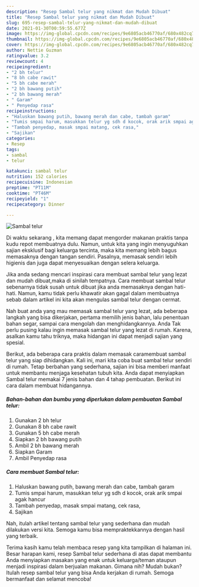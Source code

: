 ```yaml
---
description: "Resep Sambal telur yang nikmat dan Mudah Dibuat"
title: "Resep Sambal telur yang nikmat dan Mudah Dibuat"
slug: 695-resep-sambal-telur-yang-nikmat-dan-mudah-dibuat
date: 2021-01-30T00:59:55.677Z
image: https://img-global.cpcdn.com/recipes/9e6805acb46770af/680x482cq70/sambal-telur-foto-resep-utama.jpg
thumbnail: https://img-global.cpcdn.com/recipes/9e6805acb46770af/680x482cq70/sambal-telur-foto-resep-utama.jpg
cover: https://img-global.cpcdn.com/recipes/9e6805acb46770af/680x482cq70/sambal-telur-foto-resep-utama.jpg
author: Nettie Guzman
ratingvalue: 3.2
reviewcount: 4
recipeingredient:
- "2 bh telur"
- "8 bh cabe rawit"
- "5 bh cabe merah"
- "2 bh bawang putih"
- "2 bh bawang merah"
- " Garam"
- " Penyedap rasa"
recipeinstructions:
- "Haluskan bawang putih, bawang merah dan cabe, tambah garam"
- "Tumis smpai harum, masukkan telur yg sdh d kocok, orak arik smpai agak hancur"
- "Tambah penyedap, masak smpai matang, cek rasa,"
- "Sajikan"
categories:
- Resep
tags:
- sambal
- telur

katakunci: sambal telur 
nutrition: 152 calories
recipecuisine: Indonesian
preptime: "PT11M"
cooktime: "PT46M"
recipeyield: "1"
recipecategory: Dinner

---
```



![Sambal telur](https://img-global.cpcdn.com/recipes/9e6805acb46770af/680x482cq70/sambal-telur-foto-resep-utama.jpg)

Di waktu  sekarang , kita memang dapat mengorder makanan praktis tanpa kudu repot membuatnya dulu. Namun, untuk kita yang ingin menyuguhkan sajian eksklusif bagi keluarga tercinta, maka kita memang lebih bagus memasaknya dengan tangan sendiri. Pasalnya, memasak sendiri lebih higienis dan juga dapat menyesuaikan dengan selera keluarga.

Jika anda sedang mencari inspirasi cara membuat sambal telur yang lezat dan mudah dibuat,maka di sinilah tempatnya. Cara membuat sambal telur  sebenarnya tidak susah untuk dibuat jika anda memasaknya dengan hati-hati. Namun, kamu tidak perlu khawatir akan gagal dalam membuatnya 
sebab dalam artikel ini kita akan mengulas sambal telur dengan cermat.  



Nah buat anda yang mau memasak sambal telur yang lezat, ada beberapa langkah yang bisa dikerjakan, pertama memilih jenis bahan, lalu penentuan bahan segar, sampai cara mengolah dan menghidangkannya. Anda Tak perlu pusing kalau ingin memasak sambal telur yang lezat di rumah. Karena, asalkan kamu  tahu triknya, maka hidangan ini dapat menjadi sajian yang spesial.

Berikut, ada beberapa cara praktis  dalam memasak caramembuat sambal telur yang siap dihidangkan. Kali ini, mari kita coba buat sambal telur sendiri di rumah. Tetap berbahan yang sederhana, sajian ini bisa memberi manfaat untuk membantu menjaga kesehatan tubuh kita. Anda dapat menyiapkan Sambal telur memakai 7 jenis bahan dan 4 tahap pembuatan. Berikut ini cara dalam membuat hidangannya.

<!--inarticleads1-->

##### Bahan-bahan dan bumbu yang diperlukan dalam pembuatan Sambal telur:

1. Gunakan 2 bh telur
1. Gunakan 8 bh cabe rawit
1. Gunakan 5 bh cabe merah
1. Siapkan 2 bh bawang putih
1. Ambil 2 bh bawang merah
1. Siapkan  Garam
1. Ambil  Penyedap rasa




<!--inarticleads2-->

##### Cara membuat Sambal telur:

1. Haluskan bawang putih, bawang merah dan cabe, tambah garam
1. Tumis smpai harum, masukkan telur yg sdh d kocok, orak arik smpai agak hancur
1. Tambah penyedap, masak smpai matang, cek rasa,
1. Sajikan




Nah, itulah artikel tentang  sambal telur  yang sederhana dan mudah dilakukan versi kita. Semoga kamu bisa mempraktekkannya dengan hasil yang terbaik. 

Terima kasih kamu telah membaca resep yang kita tampilkan di halaman ini. Besar harapan kami, resep  Sambal telur sederhana di atas dapat membantu Anda menyiapkan masakan yang enak untuk keluarga/teman ataupun menjadi inspirasi dalam berjualan makanan. Gimana nih? Mudah bukan? Itulah resep sambal telur yang bisa Anda kerjakan di rumah. Semoga bermanfaat dan selamat mencoba!


